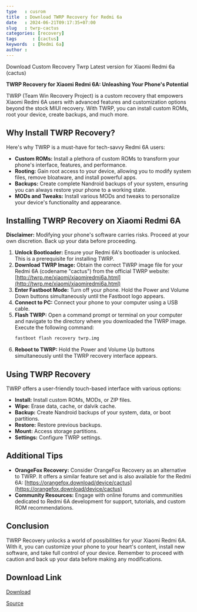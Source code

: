 ```yaml
---
type   : cusrom
title  : Download TWRP Recovery for Redmi 6a
date   : 2024-06-21T09:17:35+07:00
slug   : twrp-cactus
categories: [recovery]
tags      : [cactus]
keywords  : [Redmi 6a]
author :
---
```


Download Custom Recovery Twrp Latest version for Xiaomi Redmi 6a (cactus)

**TWRP Recovery for Xiaomi Redmi 6A: Unleashing Your Phone's Potential**

TWRP (Team Win Recovery Project) is a custom recovery that empowers Xiaomi Redmi 6A users with advanced features and customization options beyond the stock MIUI recovery. With TWRP, you can install custom ROMs, root your device, create backups, and much more.

## Why Install TWRP Recovery?

Here's why TWRP is a must-have for tech-savvy Redmi 6A users:

* **Custom ROMs:** Install a plethora of custom ROMs to transform your phone's interface, features, and performance.
* **Rooting:** Gain root access to your device, allowing you to modify system files, remove bloatware, and install powerful apps.
* **Backups:** Create complete Nandroid backups of your system, ensuring you can always restore your phone to a working state.
* **MODs and Tweaks:** Install various MODs and tweaks to personalize your device's functionality and appearance.

## Installing TWRP Recovery on Xiaomi Redmi 6A

**Disclaimer:** Modifying your phone's software carries risks. Proceed at your own discretion. Back up your data before proceeding.

1. **Unlock Bootloader:** Ensure your Redmi 6A's bootloader is unlocked. This is a prerequisite for installing TWRP.
2. **Download TWRP Image:** Obtain the correct TWRP image file for your Redmi 6A (codename "cactus") from the official TWRP website: [http://twrp.me/xiaomi/xiaomiredmi6a.html](http://twrp.me/xiaomi/xiaomiredmi6a.html)
3. **Enter Fastboot Mode:** Turn off your phone. Hold the Power and Volume Down buttons simultaneously until the Fastboot logo appears.
4. **Connect to PC:** Connect your phone to your computer using a USB cable.
5. **Flash TWRP:** Open a command prompt or terminal on your computer and navigate to the directory where you downloaded the TWRP image. Execute the following command:
    ```bash
    fastboot flash recovery twrp.img
    ```
6. **Reboot to TWRP:** Hold the Power and Volume Up buttons simultaneously until the TWRP recovery interface appears.

## Using TWRP Recovery

TWRP offers a user-friendly touch-based interface with various options:

* **Install:** Install custom ROMs, MODs, or ZIP files.
* **Wipe:** Erase data, cache, or dalvik cache.
* **Backup:** Create Nandroid backups of your system, data, or boot partitions.
* **Restore:** Restore previous backups.
* **Mount:** Access storage partitions.
* **Settings:** Configure TWRP settings.

## Additional Tips

* **OrangeFox Recovery:** Consider OrangeFox Recovery as an alternative to TWRP. It offers a similar feature set and is also available for the Redmi 6A: [https://orangefox.download/device/cactus](https://orangefox.download/device/cactus)
* **Community Resources:** Engage with online forums and communities dedicated to Redmi 6A development for support, tutorials, and custom ROM recommendations.

## Conclusion

TWRP Recovery unlocks a world of possibilities for your Xiaomi Redmi 6A. With it, you can customize your phone to your heart's content, install new software, and take full control of your device. Remember to proceed with caution and back up your data before making any modifications.


## Download Link
[Download](https://dl.twrp.me/cactus)

[Source](https://twrp.me/xiaomi/xiaomiredmi6a.html)


